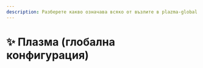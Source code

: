 ```yaml
---
description: Разберете какво означава всяко от възлите в plazma-global.yml.
---
```


# ✨ Плазма (глобална конфигурация)
